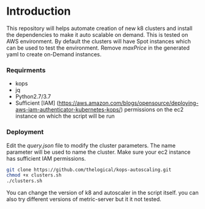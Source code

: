 # Introduction

This repository will helps automate creation of new k8 clusters and install the dependencies to make it auto scalable on demand. This is tested on AWS environment.
By default the clusters will have Spot instances which can be used to test the environment.
Remove *maxPrice* in the generated yaml to create on-Demand instances.


### Requirments

* kops
* jq
* Python2.7/3.7
* Sufficient [IAM] (https://aws.amazon.com/blogs/opensource/deploying-aws-iam-authenticator-kubernetes-kops/) permissions on the ec2 instance on which the script will be run


### Deployment

Edit the *query.json* file to modify the cluster parameters.
The name parameter will be used to name the cluster.
Make sure your ec2 instance has sufficient IAM permissions.

```bash
git clone https://github.com/thelogical/kops-autoscaling.git
chmod +x clusters.sh
./clusters.sh
```

You can change the version of k8 and autoscaler in the script itself.
you can also try different versions of metric-server but it it not tested.
